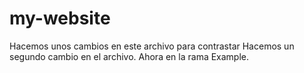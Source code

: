 # my-website
Hacemos unos cambios en este archivo para contrastar
Hacemos un segundo cambio en el archivo. Ahora en la rama Example.
